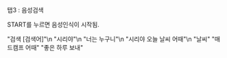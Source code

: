 
탭3 : 음성검색

START를 누르면 음성인식이 시작됨.

"검색 [검색어]"\n
"시리야"\n
"너는 누구니"\n
"시리야 오늘 날씨 어때"\n
"날씨"
"매드캠프 어때"
"좋은 하루 보내"
